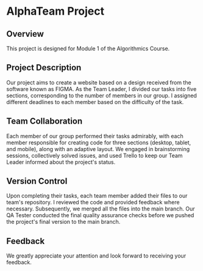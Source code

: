 # **AlphaTeam Project**
## **Overview**
This project is designed for Module 1 of the Algorithmics Course.

## **Project Description**
Our project aims to create a website based on a design received from the software known as FIGMA. As the Team Leader, I divided our tasks into five sections, corresponding to the number of members in our group. I assigned different deadlines to each member based on the difficulty of the task.

## **Team Collaboration**
Each member of our group performed their tasks admirably, with each member responsible for creating code for three sections (desktop, tablet, and mobile), along with an adaptive layout. We engaged in brainstorming sessions, collectively solved issues, and used Trello to keep our Team Leader informed about the project's status.

## **Version Control**
Upon completing their tasks, each team member added their files to our team's repository. I reviewed the code and provided feedback where necessary. Subsequently, we merged all the files into the main branch. Our QA Tester conducted the final quality assurance checks before we pushed the project's final version to the main branch.

## **Feedback**
We greatly appreciate your attention and look forward to receiving your feedback.

